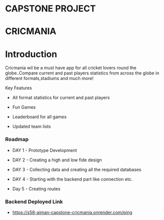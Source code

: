 CAPSTONE PROJECT
============

CRICMANIA
============


Introduction
============

Cricmania wil be a must have app for all cricket lovers round the globe..Compare current and past players statistics from across the globe in different formats,stadiums and much more!

Key Features

-   All format statistics for current and past players 

-   Fun Games 

-   Leaderboard for all games 

-   Updated team lists

### Roadmap

-   DAY 1 - Prototype Development

-   DAY 2 - Creating a high and low fide design  

-   DAY 3 - Collecting data and creating all the required databases

-   DAY 4 - Starting with the backend part like connection etc.

-   Day 5 - Creating routes

### Backend Deployed Link

- https://s58-aiman-capstone-cricmania.onrender.com/ping